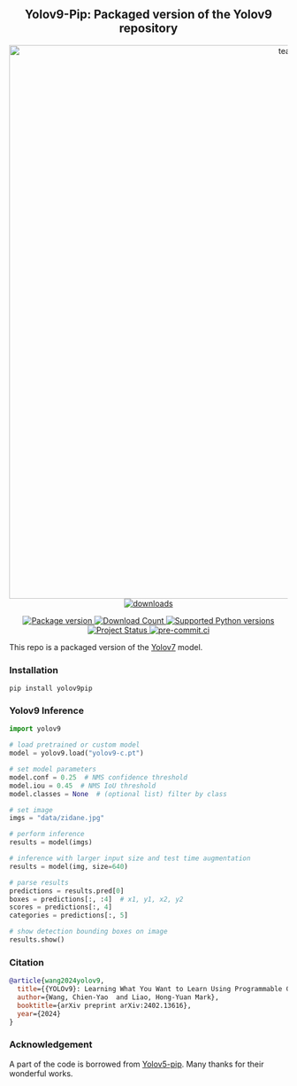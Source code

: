 <div align="center">
<h2>
     Yolov9-Pip: Packaged version of the Yolov9 repository
</h2>
<div>
    <img width="1000" alt="teaser" src="docs\paper.png">
</div>
    <a href="https://pepy.tech/project/yolov9pip"><img src="https://pepy.tech/badge/yolov9pip" alt="downloads"></a>
</div>

<p align="center">
<a href="https://pypi.org/project/yolov9pip" target="_blank">
    <img src="https://img.shields.io/pypi/v/yolov9pip?color=%2334D058&label=pypi%20package" alt="Package version">
</a>
<a href="https://pypi.org/project/yolov9pip" target="_blank">
    <img src="https://img.shields.io/pypi/dm/yolov9pip?color=red" alt="Download Count">
</a>
<a href="https://pypi.org/project/yolov9pip" target="_blank">
    <img src="https://img.shields.io/pypi/pyversions/yolov9pip.svg?color=%2334D058" alt="Supported Python versions">
</a>
<a href="https://pypi.org/project/yolov9pip" target="_blank">
    <img src="https://img.shields.io/pypi/status/yolov9pip?color=orange" alt="Project Status">
</a>
<a href="https://results.pre-commit.ci/latest/github/kadirnaryolov9-pip/main" target="_blank">
    <img src="https://results.pre-commit.ci/badge/github/kadirnar/yolov9-pip/main.svg" alt="pre-commit.ci">
</a>
</p>

This repo is a packaged version of the [Yolov7](https://github.com/WongKinYiu/yolov9) model.

### Installation

```
pip install yolov9pip
```

### Yolov9 Inference

```python
import yolov9

# load pretrained or custom model
model = yolov9.load("yolov9-c.pt")

# set model parameters
model.conf = 0.25  # NMS confidence threshold
model.iou = 0.45  # NMS IoU threshold
model.classes = None  # (optional list) filter by class

# set image
imgs = "data/zidane.jpg"

# perform inference
results = model(imgs)

# inference with larger input size and test time augmentation
results = model(img, size=640)

# parse results
predictions = results.pred[0]
boxes = predictions[:, :4]  # x1, y1, x2, y2
scores = predictions[:, 4]
categories = predictions[:, 5]

# show detection bounding boxes on image
results.show()
```

### Citation

```bibtex
@article{wang2024yolov9,
  title={{YOLOv9}: Learning What You Want to Learn Using Programmable Gradient Information},
  author={Wang, Chien-Yao  and Liao, Hong-Yuan Mark},
  booktitle={arXiv preprint arXiv:2402.13616},
  year={2024}
}
```

### Acknowledgement

A part of the code is borrowed from [Yolov5-pip](https://github.com/fcakyon/yolov5-pip). Many thanks for their wonderful works.
